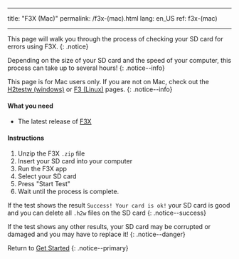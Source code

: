 * * *

title: "F3X (Mac)" permalink: /f3x-(mac).html lang: en_US ref: f3x-(mac)

* * *

This page will walk you through the process of checking your SD card for errors using F3X. {: .notice}

Depending on the size of your SD card and the speed of your computer, this process can take up to several hours! {: .notice--info}

This page is for Mac users only. If you are not on Mac, check out the [H2testw (windows)](h2testw-(windows)) or [F3 (Linux)](f3-(linux)) pages. {: .notice--info}

#### What you need

* The latest release of [F3X](https://github.com/insidegui/F3X/releases)

#### Instructions

  1. Unzip the F3X `.zip` file
  2. Insert your SD card into your computer
  3. Run the F3X app
  4. Select your SD card
  5. Press "Start Test"
  6. Wait until the process is complete.

If the test shows the result `Success! Your card is ok!` your SD card is good and you can delete all `.h2w` files on the SD card {: .notice--success}

If the test shows any other results, your SD card may be corrupted or damaged and you may have to replace it! {: .notice--danger}

Return to [Get Started](get-started) {: .notice--primary}
